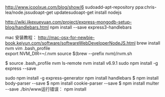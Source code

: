 http://www.icoolxue.com/blog/show/6
sudoadd-apt-repository ppa:chris-lea/node.jssudoapt-get updatesudoapt-get install nodejs

http://wiki.jikexueyuan.com/project/express-mongodb-setup-blog/handlebars.html
npm  install --save express3-handlebars

mac 安装教程：
http://mac-osx-for-newbie-book.kejyun.com/software/softwareWebDeveloperNodeJS.html
brew install nvm
vim .bash_profile  
export NVM_DIR=~/.nvm
source $(brew --prefix nvm)/nvm.sh

$ source .bash_profile
nvm ls-remote
nvm install v6.9.1
sudo npm install -g express --save

sudo npm install -g express-generator
npm install handlebars
$ npm install body-parser --save
$ npm install cookie-parser --save
$ npm install multer --save
./bin/www运行错误：
npm install

